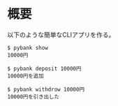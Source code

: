 # 概要

以下のような簡単なCLIアプリを作る。

```
$ pybank show
10000円

$ pybank deposit 10000円
10000円を追加

$ pybank withdrow 10000円
10000円を引き出した
```
